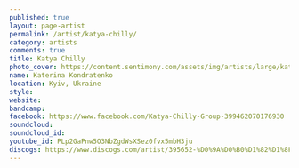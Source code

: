 ```yaml
---
published: true
layout: page-artist
permalink: /artist/katya-chilly/
category: artists
comments: true
title: Katya Chilly
photo_cover: https://content.sentimony.com/assets/img/artists/large/katya-chilly.jpg
name: Katerina Kondratenko
location: Kyiv, Ukraine
style: 
website: 
bandcamp: 
facebook: https://www.facebook.com/Katya-Chilly-Group-399462070176930
soundcloud: 
soundcloud_id: 
youtube_id: PLp2GaPnw5O3NbZgdWsXSez0fvx5mbH3ju
discogs: https://www.discogs.com/artist/395652-%D0%9A%D0%B0%D1%82%D1%8F-Chilly
---
```

